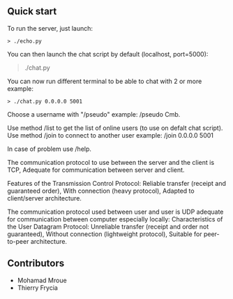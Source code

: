 ## Quick start

To run the server, just launch:

    > ./echo.py

You can then launch the chat script by default (localhost, port=5000):
   
   > ./chat.py

You can now run different terminal to be able to chat with 2 or more example:

    > ./chat.py 0.0.0.0 5001

Choose a username with "/pseudo" example:
/pseudo Cmb.

Use method /list to get the list of online users (to use on defalt chat script).
Use method /join to connect to another user example:
/join 0.0.0.0 5001

In case of problem use /help.

The communication protocol to use between the server and the client is TCP,
Adequate for communication between server and client.

Features of the Transmission Control Protocol:
Reliable transfer (receipt and guaranteed order),
With connection (heavy protocol),
Adapted to client/server architecture.

The communication protocol used between user and user is UDP adequate for communication between computer especially locally:
Characteristics of the User Datagram Protocol:
Unreliable transfer (receipt and order not guaranteed),
Without connection (lightweight protocol),
Suitable for peer-to-peer architecture.

## Contributors

- Mohamad Mroue
- Thierry Frycia
